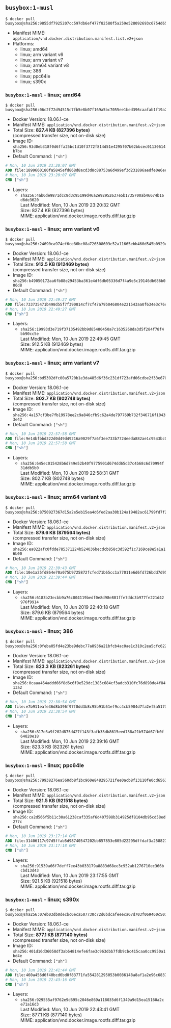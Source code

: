 ## `busybox:1-musl`

```console
$ docker pull busybox@sha256:9855df7925207cc597db6ef477f82580f5a259e528092693c6754d65780807f4
```

-	Manifest MIME: `application/vnd.docker.distribution.manifest.list.v2+json`
-	Platforms:
	-	linux; amd64
	-	linux; arm variant v6
	-	linux; arm variant v7
	-	linux; arm64 variant v8
	-	linux; 386
	-	linux; ppc64le
	-	linux; s390x

### `busybox:1-musl` - linux; amd64

```console
$ docker pull busybox@sha256:06c2f72d94515c7fb5e8b07f169a5bc7055ee1bed396caafab1f19a29f817ba8
```

-	Docker Version: 18.06.1-ce
-	Manifest MIME: `application/vnd.docker.distribution.manifest.v2+json`
-	Total Size: **827.4 KB (827396 bytes)**  
	(compressed transfer size, not on-disk size)
-	Image ID: `sha256:93d0eb318f0d6ffa25bc1d10f3772f814d51e4295f07b62bbcec01130614b7be`
-	Default Command: `["sh"]`

```dockerfile
# Mon, 10 Jun 2019 23:20:07 GMT
ADD file:1899660180fa5845efd868d8acd3d8c88753a6d499ef3d231896aedfe0e6ee29 in / 
# Mon, 10 Jun 2019 23:20:07 GMT
CMD ["sh"]
```

-	Layers:
	-	`sha256:4ab6de9871dcc8d3c95199d46a2e92952637e5b1735700ab46674b16d6de3620`  
		Last Modified: Mon, 10 Jun 2019 23:20:32 GMT  
		Size: 827.4 KB (827396 bytes)  
		MIME: application/vnd.docker.image.rootfs.diff.tar.gzip

### `busybox:1-musl` - linux; arm variant v6

```console
$ docker pull busybox@sha256:24690ca974ef6ce86bc08a726508603c52a11665ebb460d545b092941c432aa8
```

-	Docker Version: 18.06.1-ce
-	Manifest MIME: `application/vnd.docker.distribution.manifest.v2+json`
-	Total Size: **912.5 KB (912469 bytes)**  
	(compressed transfer size, not on-disk size)
-	Image ID: `sha256:b49050172aa6fb88e29453ba361e4df6db05336d7f4a9e5c19146db686b006d8`
-	Default Command: `["sh"]`

```dockerfile
# Mon, 10 Jun 2019 22:49:27 GMT
ADD file:733735471b498d55f7f390814cf7cf47a79b046804e221543aa0f634e3c76c66 in / 
# Mon, 10 Jun 2019 22:49:27 GMT
CMD ["sh"]
```

-	Layers:
	-	`sha256:19993d3e719f37135492bb9d85480450a7c1635268da3d5f284f78f4bb90cc5e`  
		Last Modified: Mon, 10 Jun 2019 22:49:45 GMT  
		Size: 912.5 KB (912469 bytes)  
		MIME: application/vnd.docker.image.rootfs.diff.tar.gzip

### `busybox:1-musl` - linux; arm variant v7

```console
$ docker pull busybox@sha256:bd5302dfc00a5720b1e3da485d6f36c231df723afd06cdbe2f33e670cc61b1be
```

-	Docker Version: 18.06.1-ce
-	Manifest MIME: `application/vnd.docker.distribution.manifest.v2+json`
-	Total Size: **802.7 KB (802748 bytes)**  
	(compressed transfer size, not on-disk size)
-	Image ID: `sha256:4a157cf3be7fb19978ee2c9a846cfb9c62a4de797769b732f346716f10433e42`
-	Default Command: `["sh"]`

```dockerfile
# Mon, 10 Jun 2019 22:57:58 GMT
ADD file:9e14bfbbd322d0d49d49216a9029f7a6f3ee733b7724eeda882ae1c9543bc0e9 in / 
# Mon, 10 Jun 2019 22:57:58 GMT
CMD ["sh"]
```

-	Layers:
	-	`sha256:645ec015428b6d749e52b40f9775901d674dd65d37c4b68c6d70994f31ddb5b0`  
		Last Modified: Mon, 10 Jun 2019 22:58:31 GMT  
		Size: 802.7 KB (802748 bytes)  
		MIME: application/vnd.docker.image.rootfs.diff.tar.gzip

### `busybox:1-musl` - linux; arm64 variant v8

```console
$ docker pull busybox@sha256:8750927367d15a2e5eb15ea4d6fed2aa30b124a19482ac61799fd7f219c66de2
```

-	Docker Version: 18.06.1-ce
-	Manifest MIME: `application/vnd.docker.distribution.manifest.v2+json`
-	Total Size: **879.6 KB (879564 bytes)**  
	(compressed transfer size, not on-disk size)
-	Image ID: `sha256:ea022afc0fdde785371224b524036becdcb858c3d592f1c7169ce8e5a1a16b00`
-	Default Command: `["sh"]`

```dockerfile
# Mon, 10 Jun 2019 22:39:43 GMT
ADD file:10e1a25fd864e70a075b9725872fcfed71b65cc1a77011e6d6fd726bdd7d957b in / 
# Mon, 10 Jun 2019 22:39:44 GMT
CMD ["sh"]
```

-	Layers:
	-	`sha256:6183b23ecbb9a76c004119bedf0e8d98e801ffe7ddc3b977fe221d42976f9914`  
		Last Modified: Mon, 10 Jun 2019 22:40:18 GMT  
		Size: 879.6 KB (879564 bytes)  
		MIME: application/vnd.docker.image.rootfs.diff.tar.gzip

### `busybox:1-musl` - linux; 386

```console
$ docker pull busybox@sha256:0feba05fd4e23be9debc77a8936a21bfcb4ac0ae1c310c2ea5cfc6224704a5c3
```

-	Docker Version: 18.06.1-ce
-	Manifest MIME: `application/vnd.docker.distribution.manifest.v2+json`
-	Total Size: **823.3 KB (823261 bytes)**  
	(compressed transfer size, not on-disk size)
-	Image ID: `sha256:0caaa464addd66f8d6c6f9e529dc1385c684cf3adcb310fc76d898de4f8413a2`
-	Default Command: `["sh"]`

```dockerfile
# Mon, 10 Jun 2019 22:38:54 GMT
ADD file:e7b911eafe36d8b396f97f8dd3b8c95b91b51ef9cc4cb5984d7fa2ef5a5173de in / 
# Mon, 10 Jun 2019 22:38:54 GMT
CMD ["sh"]
```

-	Layers:
	-	`sha256:817e3a9f202d875d427f143f3afb33db8615eed738a21b574d67fb0f64820e18`  
		Last Modified: Mon, 10 Jun 2019 22:39:16 GMT  
		Size: 823.3 KB (823261 bytes)  
		MIME: application/vnd.docker.image.rootfs.diff.tar.gzip

### `busybox:1-musl` - linux; ppc64le

```console
$ docker pull busybox@sha256:79938276ea560db8f1bc960e848295721fee0acb8f13110fe0cd6563b6efca09
```

-	Docker Version: 18.06.1-ce
-	Manifest MIME: `application/vnd.docker.distribution.manifest.v2+json`
-	Total Size: **921.5 KB (921518 bytes)**  
	(compressed transfer size, not on-disk size)
-	Image ID: `sha256:ca2d566f5b11c30a61238caf335af6d407598b314925df8104db95cd58ed277c`
-	Default Command: `["sh"]`

```dockerfile
# Mon, 10 Jun 2019 23:17:14 GMT
ADD file:31406117c97d5ffab5d98740547202bb857853e805d22295dffdaf3a25882709 in / 
# Mon, 10 Jun 2019 23:17:18 GMT
CMD ["sh"]
```

-	Layers:
	-	`sha256:91539a66f7deff7ee43b033179a8883d68ee3c952ab1276710ec366bcbd13d43`  
		Last Modified: Mon, 10 Jun 2019 23:17:55 GMT  
		Size: 921.5 KB (921518 bytes)  
		MIME: application/vnd.docker.image.rootfs.diff.tar.gzip

### `busybox:1-musl` - linux; s390x

```console
$ docker pull busybox@sha256:07eb03db0decbc6eca507730c72d6bdcafeeeca67d703f069460c5014f7d03b5
```

-	Docker Version: 18.06.1-ce
-	Manifest MIME: `application/vnd.docker.distribution.manifest.v2+json`
-	Total Size: **877.1 KB (877140 bytes)**  
	(compressed transfer size, not on-disk size)
-	Image ID: `sha256:401d16d36058df3ab64814efe6fae3c963dbb7fdb9cbc415caa0cc9950a1bd4e`
-	Default Command: `["sh"]`

```dockerfile
# Mon, 10 Jun 2019 22:41:44 GMT
ADD file:460a456d6f40bcd6bd0f83771fa554281295053b0086148a8af1a2e96c6837c6 in / 
# Mon, 10 Jun 2019 22:43:16 GMT
CMD ["sh"]
```

-	Layers:
	-	`sha256:929555af9762e9d695c2046e869a118035d6f1349a9d15ea15160a2ce71a16d3`  
		Last Modified: Mon, 10 Jun 2019 22:43:41 GMT  
		Size: 877.1 KB (877140 bytes)  
		MIME: application/vnd.docker.image.rootfs.diff.tar.gzip
